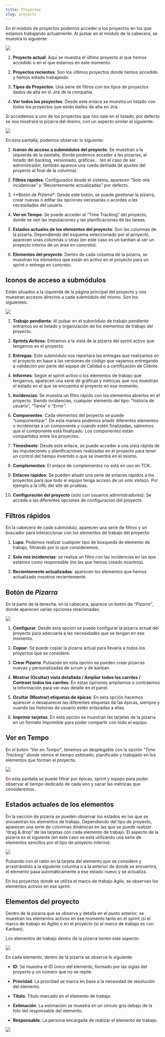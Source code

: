 ```yaml
---
title: Proyectos
slug: projects
---
```


En el módulo de proyectos podemos acceder a los proyectos en los que estamos trabajando actualmente. Al pulsar en el módulo de la cabecera, se muestra lo siguiente:

![](/images/qap/jira/20.png)

1. **Proyecto actual**: Aquí se muestra el último proyecto al que hemos accedido o en el que estamos en este momento.

2. **Proyectos recientes**: Son los últimos proyectos donde hemos accedido y hemos estado trabajando.

3. **Tipos de Proyectos**: Una serie de filtros con los tipos de proyectos dados de alta en el Jira de la compañía.

4. **Ver todos los proyectos**: Desde este enlace se muestra un listado con todos los proyectos que están dados de alta en Jira.

Si accedemos a uno de los proyectos que nos sale en el listado, por defecto se nos mostrará la pizarra del mismo, con un aspecto similar al siguiente:

![](/images/qap/jira/21.png)

En esta pantalla, podemos observar lo siguiente:

1. **Iconos de acceso a submódulos del proyecto**: Se muestran a la izquierda de la pantalla, donde podemos acceder a las pizarras, al listado del backlog, versionado, gráficas… (en el caso de ser administrador, también aparece una rueda dentada de ajustes del proyecto al final de la columna).

2. **Filtros rápidos**: Configurados desde el sistema, aparecen “Solo mis incidencias” y “Recientemente actualizadas” por defecto.

3. **Botón de _Pizarra_*: Desde este botón, se puede gestionar la pizarra, crear nuevas o editar las opciones necesarias o acordes a las necesidades del usuario.

4. **Ver en Tempo**: Se puede acceder al “Time Tracking” del proyecto, donde se ven las imputaciones y las planificaciones de las tareas.

5. **Estados actuales de los elementos del proyecto**: Son las columnas de la pizarra. Dependiendo del esquema seleccionado por el proyecto, aparecen unas columnas u otras (en este caso es un kanban al ser un proyecto interno de un área en concreto).

6. **Elementos del proyecto**: Dentro de cada columna de la pizarra, se muestran los elementos que están en activo en el proyecto para un sprint o entrega en concreto.


## Iconos de acceso a submódulos

Están situados a la izquierda de la página principal del proyecto y nos muestran accesos directos a cada submódulo del mismo. Son los siguientes:

![](/images/qap/jira/22.png)

1. **Trabajo pendiente**: Al pulsar en el submódulo de trabajo pendiente entramos en el listado y organización de los elementos de trabajo del proyecto.

2. **Sprints Activos**: Entramos a la vista de la pizarra del sprint activo que tengamos en el proyecto.

3. **Entregas**: Este submódulo nos reportará las entregas que realizamos en el proyecto en base a las versiones de código que vayamos entregando a validación por parte del equipo de Calidad o a certificación de Cliente.

4. **Informes**: Según el sprint activo o los elementos de trabajo que tengamos, aparecen una serie de gráficas y métricas que nos muestran el estado en el que se encuentra el proyecto en ese momento.

5. **Incidencias**: Se muestra un filtro rápido con los elementos abiertos en el proyecto. Siendo incidencias, cualquier elemento del tipo: “historia de usuario”, “Tarea” o “Error”.

6. **Componentes**: Cada elementos del proyecto se puede “componentizar”. De esta manera podemos añadir diferentes elementos o incidencias a un componente y cuando estén finalizadas, sabremos que el componente está finalizado. Los componentes están compartidos entre los proyectos.

7. **Timesheets**: Desde este enlace, se puede acceder a una vista rápida de las imputaciones y planificaciones realizadas en el proyecto para tener un control del tiempo invertido o que se invertirá en el mismo.

8. **Complementos**: El enlace de complementos no está en uso en TCK.

9. **Enlaces rápidos**: Se pueden añadir una serie de enlaces rápidos a los proyectos para que todo el equipo tenga acceso de un solo vistazo. Por ejemplo a la URL del site de pruebas.

10. **Configuración del proyecto** (solo con usuarios administradores): Se accede a las diferentes opciones de configuración del proyecto.

## Filtros rápidos

En la cabecera de cada submódulo, aparecen una serie de filtros y un buscador para interaccionar con los elementos de trabajo del proyecto:

1. **Lupa**: Podemos realizar cualquier tipo de búsqueda de elemento de trabajo, filtrando por lo que consideremos.

2. **Solo mis incidencias**: se realiza un filtro con las incidencias en las que estamos como responsable (no las que hemos creado nosotros).

3. **Recientemente actualizadas**: aparecen los elementos que hemos actualizado nosotros recientemente.

## Botón de _Pizarra_

En la parte de la derecha, en la cabecera, aparece un botón de _“Pizarra”_, donde aparecen varias opciones relacionadas:

![](/images/qap/jira/23.png)

1. **Configurar**: Desde esta opción se puede configurar la pizarra actual del proyecto para adecuarla a las necesidades que se tengan en ese momento.

2. **Copiar**: Se puede copiar la pizarra actual para llevarla a todos los proyectos que se considere.

3. **Crear _Pizarra_**: Pulsando en esta opción se pueden crear pizarras nuevas y personalizadas de scrum y de kanban.

4. **Mostrar (Ocultar) vista detallada / Ampliar todos los carriles / Contraer todos los carriles**: En estas opciones ampliamos o contraemos la información para ver más detalle en el panel.

5. **Ocultar (Mostrar) etiquetas de épicas**: En esta opción hacemos aparecer o desaparecer las diferentes etiquetas de las épicas, siempre y cuando las historias de usuario estén enlazadas a ellas.

6. **Imprimir tarjetas**: En esta opción se muestran las tarjetas de la pizarra en un formato imprimible para poder compartir con todo el equipo.

## Ver en Tempo

En el botón _“Ver en Tempo”_, tenemos un desplegable con la opción _“Time Tracking”_ donde vemos el tiempo estimado, planificado y trabajado en los elementos que forman el proyecto.

![](/images/qap/jira/24.png)

En esta pantalla se puede filtrar por épicas, sprint y equipo para poder observar el tiempo dedicado de cada uno y sacar las métricas que consideremos.

## Estados actuales de los elementos

En la sección de pizarra se pueden observar los estados en los que se encuentran los elementos de trabajo. Dependiendo del tipo de proyecto, aparecen una serie de columnas dinámicas en las que se puede realizar “drag & drop” de las tarjetas con cada elemento de trabajo. El aspecto de la pizarra es el siguiente (en este caso se está utilizando una serie de elementos sencillos por el tipo de proyecto interno):

![](/images/qap/jira/25.png)

Pulsando con el ratón en la tarjeta del elemento que se considere y arrastrándolo a la siguiente columna o a la anterior de donde se encuentra, el elemento pasa automáticamente a ese estado nuevo y se actualiza.

En los proyectos donde se utiliza el marco de trabajo Agile, se observan los elementos activos en ese sprint.

## Elementos del proyecto

Dentro de la pizarra que se observa y detalla en el punto anterior, se muestran los elementos activos en ese momento tanto en el sprint (si el marco de trabajo es Agile) o en el proyecto (si el marco de trabajo es con Kanban).

Los elementos de trabajo dentro de la pizarra tienen este aspecto:

![](/images/qap/jira/26.png)

En cada elemento, dentro de la pizarra se observa lo siguiente:

* **ID**: Se muestra el ID único del elemento, formado por las siglas del proyecto y un número que no se repite.

* **Prioridad**: La prioridad se marca en base a la necesidad de resolución del elemento.

* **Título**: Título marcado en el elemento de trabajo.

* **Estimación**: La estimación se muestra en un círculo gris debajo de la foto del responsable del elemento.

* **Responsable**: La persona encargada de realizar el elemento de trabajo.

![](/images/qap/jira/27.png)
